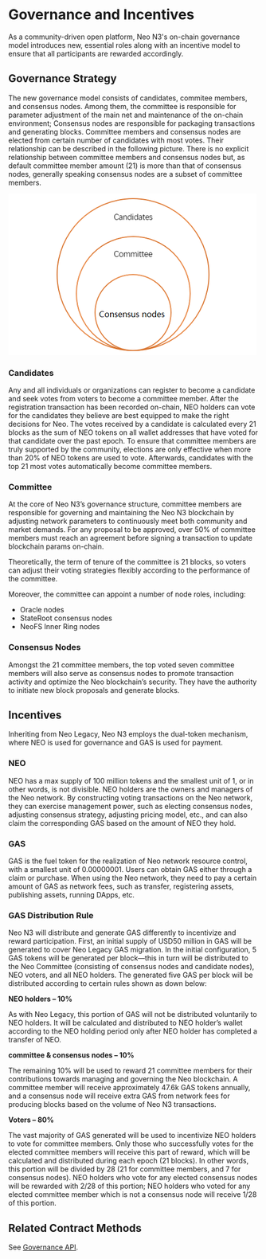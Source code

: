 # Governance and Incentives

As a community-driven open platform, Neo N3's on-chain governance model introduces new, essential roles along with an incentive model to ensure that all participants are rewarded accordingly. 

## Governance Strategy

The new governance model consists of candidates, commitee members, and consensus nodes. Among them, the committee is responsible for parameter adjustment of the main net and maintenance of the on-chain environment; Consensus nodes are responsible for packaging transactions and generating blocks. Committee members and consensus nodes are elected from certain number of candidates with most votes. Their relationship can be described in the following picture. There is no explicit relationship between committee members and consensus nodes but, as default committee member amount (21) is more than that of consensus nodes, generally speaking consensus nodes are a subset of committee members.

![](images/candidateRelationship.png)



### Candidates

Any and all individuals or organizations can register to become a candidate and seek votes from voters to become a committee member. After the registration transaction has been recorded on-chain, NEO holders can vote for the candidates they believe are best equipped to make the right decisions for Neo. The votes received by a candidate is calculated every 21 blocks as the sum of NEO tokens on all wallet addresses that have voted for that candidate over the past epoch. To ensure that committee members are truly supported by the community, elections are only effective when more than 20% of NEO tokens are used to vote. Afterwards, candidates with the top 21 most votes automatically become committee members.

### Committee

At the core of Neo N3’s governance structure, committee members are responsible for governing and maintaining the Neo N3 blockchain by adjusting network parameters to continuously meet both community and market demands. For any proposal to be approved, over 50% of committee members must reach an agreement before signing a transaction to update blockchain params on-chain.  

Theoretically, the term of tenure of the committee is 21 blocks, so voters can adjust their voting strategies flexibly according to the performance of the committee.

Moreover, the committee can appoint a number of node roles, including:

- Oracle nodes
- StateRoot consensus nodes
- NeoFS Inner Ring nodes

### Consensus Nodes 

Amongst the 21 committee members, the top voted seven committee members will also serve as consensus nodes to promote transaction activity and optimize the Neo blockchain’s security. They have the authority to initiate new block proposals and generate blocks. 

## Incentives

Inheriting from Neo Legacy, Neo N3 employs the dual-token mechanism, where NEO is used for governance and GAS is used for payment.

### NEO

NEO has a max supply of 100 million tokens and the smallest unit of 1, or in other words, is not divisible. NEO holders are the owners and managers of the Neo network. By constructing voting transactions on the Neo network, they can exercise management power, such as electing consensus nodes, adjusting consensus strategy, adjusting pricing model, etc., and can also claim the corresponding GAS based on the amount of NEO they hold.

### GAS

GAS is the fuel token for the realization of Neo network resource control, with a smallest unit of 0.00000001. Users can obtain GAS either through a claim or purchase. When using the Neo network, they need to pay a certain amount of GAS as network fees, such as transfer, registering assets, publishing assets, running DApps, etc.

### GAS Distribution Rule  

Neo N3 will distribute and generate GAS differently to incentivize and reward participation. First, an initial supply of USD50 million in GAS will be generated to cover Neo Legacy GAS migration. In the initial configuration, 5 GAS tokens will be generated per block—this in turn will be distributed to the Neo Committee (consisting of consensus nodes and candidate nodes), NEO voters, and all NEO holders. The generated five GAS per block will be distributed according to certain rules shown as down below:

**NEO holders – 10%**

As with Neo Legacy, this portion of GAS will not be distributed voluntarily to NEO holders. It will be calculated and distributed to NEO holder’s wallet according to the NEO holding period only after NEO holder has completed a transfer of NEO. 

**committee & consensus nodes – 10%** 

The remaining 10% will be used to reward 21 committee members for their contributions towards managing and governing the Neo blockchain. A committee member will receive approximately 47.6k GAS tokens annually, and a consensus node will receive extra GAS from network fees for producing blocks based on the volume of Neo N3 transactions.

**Voters – 80%**

The vast majority of GAS generated will be used to incentivize NEO holders to vote for committee members. Only those who successfully votes for the elected committee members will receive this part of reward, which will be calculated and distributed during each epoch (21 blocks). In other words, this portion will be divided by 28 (21 for committee members, and 7 for consensus nodes). NEO holders who vote for any elected consensus nodes will be rewarded with 2/28 of this portion; NEO holders who voted for any elected committee member which is not a consensus node will receive 1/28 of this portion.

## Related Contract Methods

See [Governance API](../reference/governance_api.md).

